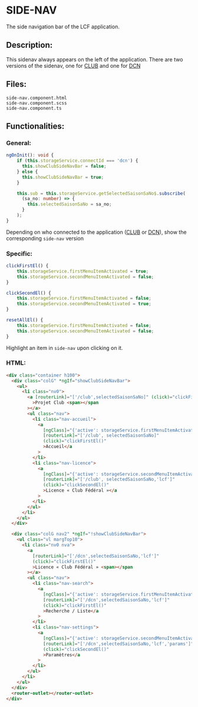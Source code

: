 # SIDE-NAV

The side navigation bar of the LCF application.

## Description:

This sidenav always appears on the left of the application. There are two versions of the sidenav, one for [CLUB](../lcf-club.md) and one for [DCN](../lcf-dcn.md)

## Files:

```ignore
side-nav.component.html
side-nav.component.scss
side-nav.component.ts
```

## Functionalities:

### General:

```ts
ngOnInit(): void {
    if (this.storageService.connectId === 'dcn') {
      this.showClubSideNavBar = false;
    } else {
      this.showClubSideNavBar = true;
    }

    this.sub = this.storageService.getSelectedSaisonSaNo$.subscribe(
      (sa_no: number) => {
        this.selectedSaisonSaNo = sa_no;
      }
    );
}
```

Depending on who connected to the application ([CLUB](../lcf-club.md) or [DCN](../lcf-dcn.md)), show the corresponding `side-nav` version

### Specific:

```ts
clickFirstEl() {
    this.storageService.firstMenuItemActivated = true;
    this.storageService.secondMenuItemActivated = false;
}

clickSecondEl() {
    this.storageService.firstMenuItemActivated = false;
    this.storageService.secondMenuItemActivated = true;
}

resetAllEl() {
    this.storageService.firstMenuItemActivated = false;
    this.storageService.secondMenuItemActivated = false;
}
```

Highlight an item in `side-nav` upon clicking on it.

### HTML:

```html
<div class="container h100">
  <div class="colG" *ngIf="showClubSideNavBar">
    <ul>
      <li class="nv0">
        <a [routerLink]="['/club',selectedSaisonSaNo]" (click)="clickFirstEl()"
          >Projet Club <span></span
        ></a>
        <ul class="nav">
          <li class="nav-accueil">
            <a
              [ngClass]="{'active': storageService.firstMenuItemActivated$ | async}"
              [routerLink]="['/club', selectedSaisonSaNo]"
              (click)="clickFirstEl()"
              >Accueil</a
            >
          </li>
          <li class="nav-licence">
            <a
              [ngClass]="{'active': storageService.secondMenuItemActivated$ | async}"
              [routerLink]="['/club', selectedSaisonSaNo,'lcf']"
              (click)="clickSecondEl()"
              >Licence « Club Fédéral »</a
            >
          </li>
        </ul>
      </li>
    </ul>
  </div>

  <div class="colG nav2" *ngIf="!showClubSideNavBar">
    <ul class="vl margTop10">
      <li class="nv0 nva">
        <a
          [routerLink]="['/dcn',selectedSaisonSaNo,'lcf']"
          (click)="clickFirstEl()"
          >Licence « Club Fédéral » <span></span
        ></a>
        <ul class="nav">
          <li class="nav-search">
            <a
              [ngClass]="{'active': storageService.firstMenuItemActivated$ | async}"
              [routerLink]="['/dcn',selectedSaisonSaNo,'lcf']"
              (click)="clickFirstEl()"
              >Recherche / Liste</a
            >
          </li>
          <li class="nav-settings">
            <a
              [ngClass]="{'active': storageService.secondMenuItemActivated$ | async}"
              [routerLink]="['/dcn',selectedSaisonSaNo,'lcf','params']"
              (click)="clickSecondEl()"
              >Paramètres</a
            >
          </li>
        </ul>
      </li>
    </ul>
  </div>
  <router-outlet></router-outlet>
</div>
```
